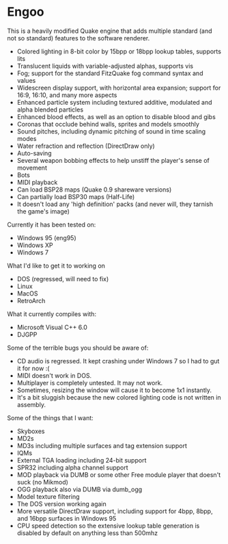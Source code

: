 Engoo
=====

  This is a heavily modified Quake engine that adds multiple standard (and not so standard) features to the software renderer.

* Colored lighting in 8-bit color by 15bpp or 18bpp lookup tables, supports lits
* Translucent liquids with variable-adjusted alphas, supports vis
* Fog; support for the standard FitzQuake fog command syntax and values
* Widescreen display support, with horizontal area expansion; support for 16:9, 16:10, and many more aspects 
* Enhanced particle system including textured additive, modulated and alpha blended particles
* Enhanced blood effects, as well as an option to disable blood and gibs
* Coronas that occlude behind walls, sprites and models smoothly
* Sound pitches, including dynamic pitching of sound in time scaling modes
* Water refraction and reflection (DirectDraw only)
* Auto-saving
* Several weapon bobbing effects to help unstiff the player's sense of movement
* Bots
* MIDI playback
* Can load BSP28 maps (Quake 0.9 shareware versions)
* Can partially load BSP30 maps (Half-Life)
* It doesn't load any 'high definition' packs (and never will, they tarnish the game's image)


Currently it has been tested on:

* Windows 95 (eng95)
* Windows XP
* Windows 7
    
What I'd like to get it to working on

* DOS (regressed, will need to fix)
* Linux
* MacOS 
* RetroArch
    
What it currently compiles with:

* Microsoft Visual C++ 6.0
* DJGPP


Some of the terrible bugs you should be aware of:

* CD audio is regressed.  It kept crashing under Windows 7 so I had to gut it for now :(
* MIDI doesn't work in DOS.
* Multiplayer is completely untested.  It may not work.
* Sometimes, resizing the window will cause it to become 1x1 instantly.
* It's a bit sluggish because the new colored lighting code is not written in assembly.


Some of the things that I want:

* Skyboxes
* MD2s
* MD3s including multiple surfaces and tag extension support
* IQMs
* External TGA loading including 24-bit support
* SPR32 including alpha channel support
* MOD playback via DUMB or some other Free module player that doesn't suck (no Mikmod)
* OGG playback also via DUMB via dumb_ogg
* Model texture filtering
* The DOS version working again
* More versatile DirectDraw support, including support for 4bpp, 8bpp, and 16bpp surfaces in Windows 95
* CPU speed detection so the extensive lookup table generation is disabled by default on anything less than 500mhz
